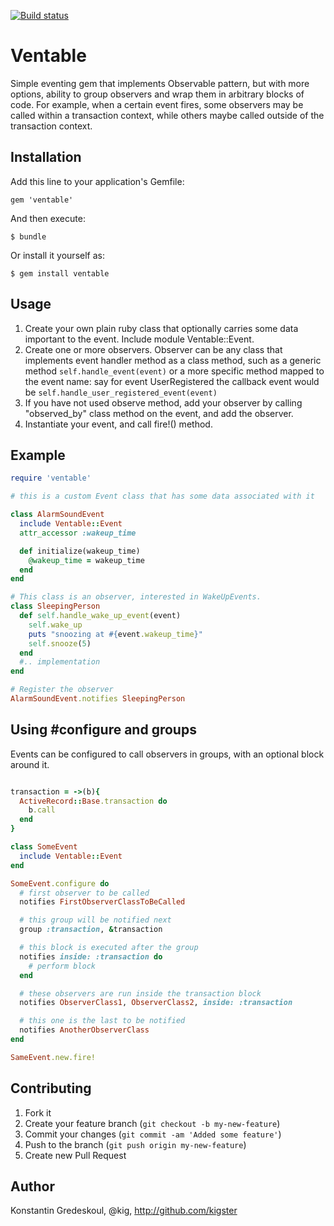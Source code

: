 [![Build status](https://secure.travis-ci.org/kigster/ventable.png)](http://travis-ci.org/kigster/ventable)

# Ventable

Simple eventing gem that implements Observable pattern, but with more options, ability to group observers and wrap
them in arbitrary blocks of code.  For example, when a certain event fires, some observers may be called within
a transaction context, while others maybe called outside of the transaction context.

## Installation

Add this line to your application's Gemfile:

    gem 'ventable'

And then execute:

    $ bundle

Or install it yourself as:

    $ gem install ventable

## Usage

1. Create your own plain ruby class that optionally carries some data important to the event. Include module Ventable::Event.
2. Create one or more observers.  Observer can be any class that implements event handler method as a class method, such as a
   generic method ```self.handle_event(event)``` or a more specific method mapped to the event name: say for event UserRegistered the
   callback event would be ```self.handle_user_registered_event(event)```
3. If you have not used observe method, add your observer by calling "observed_by" class method on the event, and add the observer.
4. Instantiate your event, and call fire!() method.

## Example

```ruby
require 'ventable'

# this is a custom Event class that has some data associated with it

class AlarmSoundEvent
  include Ventable::Event
  attr_accessor :wakeup_time

  def initialize(wakeup_time)
    @wakeup_time = wakeup_time
  end
end

# This class is an observer, interested in WakeUpEvents.
class SleepingPerson
  def self.handle_wake_up_event(event)
    self.wake_up
    puts "snoozing at #{event.wakeup_time}"
    self.snooze(5)
  end
  #.. implementation
end

# Register the observer
AlarmSoundEvent.notifies SleepingPerson

```

## Using #configure and groups


Events can be configured to call observers in groups, with an optional block around it.

```ruby

transaction = ->(b){
  ActiveRecord::Base.transaction do
    b.call
  end
}

class SomeEvent
  include Ventable::Event
end

SomeEvent.configure do
  # first observer to be called
  notifies FirstObserverClassToBeCalled

  # this group will be notified next
  group :transaction, &transaction

  # this block is executed after the group
  notifies inside: :transaction do
    # perform block
  end

  # these observers are run inside the transaction block
  notifies ObserverClass1, ObserverClass2, inside: :transaction

  # this one is the last to be notified
  notifies AnotherObserverClass
end

SameEvent.new.fire!

```

## Contributing

1. Fork it
2. Create your feature branch (`git checkout -b my-new-feature`)
3. Commit your changes (`git commit -am 'Added some feature'`)
4. Push to the branch (`git push origin my-new-feature`)
5. Create new Pull Request

## Author

Konstantin Gredeskoul, @kig, http://github.com/kigster

